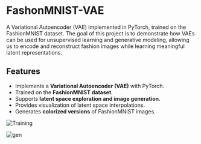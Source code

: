 # FashonMNIST-VAE
 A Variational Autoencoder (VAE) implemented in PyTorch, trained on the FashionMNIST dataset. The goal of this project is to demonstrate how VAEs can be used for unsupervised learning and generative modeling, allowing us to encode and reconstruct fashion images while learning meaningful latent representations.

## Features
- Implements a **Variational Autoencoder (VAE)** with PyTorch.
- Trained on the **FashionMNIST dataset**.
- Supports **latent space exploration and image generation**.
- Provides visualization of latent space interpolations.
- Generates **colorized versions** of FashionMNIST images.


![Training](https://github.com/user-attachments/assets/d2881fc2-2c18-45c1-b8ce-46779c77a549)

![gen](https://github.com/user-attachments/assets/0b99844f-73ea-417a-a0ff-cc360158dfba)
